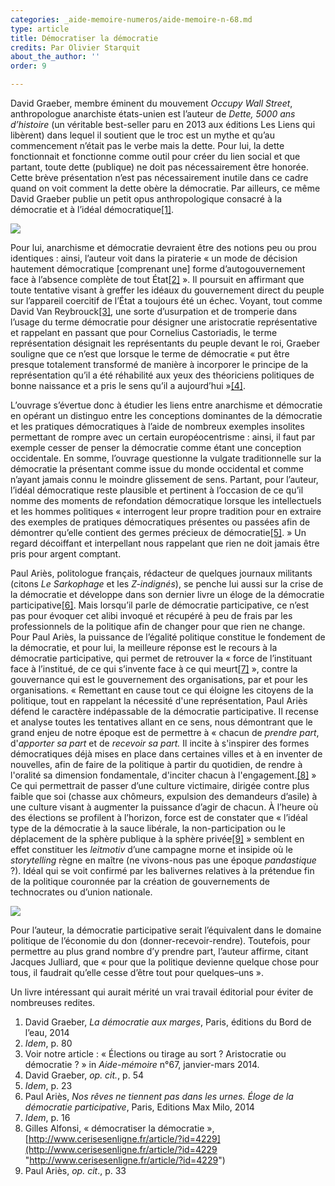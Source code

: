 ```yaml
---
categories: _aide-memoire-numeros/aide-memoire-n-68.md
type: article
title: Démocratiser la démocratie
credits: Par Olivier Starquit
about_the_author: ''
order: 9

---
```

David Graeber, membre éminent du mouvement _Occupy Wall Street_, anthropologue anarchiste états-unien est l’auteur de _Dette, 5000 ans d’histoire_ (un véritable best-seller paru en 2013 aux éditions Les Liens qui libèrent) dans lequel il soutient que le troc est un mythe et qu’au commencement n’était pas le verbe mais la dette. Pour lui, la dette fonctionnait et fonctionne comme outil pour créer du lien social et que partant, toute dette (publique) ne doit pas nécessairement être honorée. Cette brève présentation n’est pas nécessairement inutile dans ce cadre quand on voit comment la dette obère la démocratie. Par ailleurs, ce même David Graeber publie un petit opus anthropologique consacré à la démocratie et à l’idéal démocratique[\[1\]](#footnote-1).

![](https://www.territoires-memoire.be/assets/uploads/AM68_p.10_Starquit2.jpg)

Pour lui, anarchisme et démocratie devraient être des notions peu ou prou identiques : ainsi, l’auteur voit dans la piraterie « un mode de décision hautement démocratique \[comprenant une\] forme d’autogouvernement face à l’absence complète de tout État[\[2\]](#footnote-2) ». Il poursuit en affirmant que toute tentative visant à greffer les idéaux du gouvernement direct du peuple sur l’appareil coercitif de l’État a toujours été un échec. Voyant, tout comme David Van Reybrouck[\[3\]](#footnote-3), une sorte d’usurpation et de tromperie dans l’usage du terme démocratie pour désigner une aristocratie représentative et rappelant en passant que pour Cornelius Castoriadis, le terme représentation désignait les représentants du peuple devant le roi, Graeber souligne que ce n’est que lorsque le terme de démocratie « put être presque totalement transformé de manière à incorporer le principe de la représentation qu’il a été réhabilité aux yeux des théoriciens politiques de bonne naissance et a pris le sens qu’il a aujourd’hui »[\[4\]](#footnote-4).

L’ouvrage s’évertue donc à étudier les liens entre anarchisme et démocratie en opérant un distinguo entre les conceptions dominantes de la démocratie et les pratiques démocratiques à l’aide de nombreux exemples insolites permettant de rompre avec un certain européocentrisme : ainsi, il faut par exemple cesser de penser la démocratie comme étant une conception occidentale. En somme, l’ouvrage questionne la vulgate traditionnelle sur la démocratie la présentant comme issue du monde occidental et comme n’ayant jamais connu le moindre glissement de sens. Partant, pour l’auteur, l’idéal démocratique reste plausible et pertinent à l’occasion de ce qu’il nomme des moments de refondation démocratique lorsque les intellectuels et les hommes politiques « interrogent leur propre tradition pour en extraire des exemples de pratiques démocratiques présentes ou passées afin de démontrer qu’elle contient des germes précieux de démocratie[\[5\]](#footnote-5). » Un regard décoiffant et interpellant nous rappelant que rien ne doit jamais être pris pour argent comptant.

Paul Ariès, politologue français, rédacteur de quelques journaux militants (citons _Le Sarkophage_ et les _Z-indignés_), se penche lui aussi sur la crise de la démocratie et développe dans son dernier livre un éloge de la démocratie participative[\[6\]](#footnote-6). Mais lorsqu’il parle de démocratie participative, ce n’est pas pour évoquer cet alibi invoqué et récupéré à peu de frais par les professionnels de la politique afin de changer pour que rien ne change. Pour Paul Ariès, la puissance de l’égalité politique constitue le fondement de la démocratie, et pour lui, la meilleure réponse est le recours à la démocratie participative, qui permet de retrouver la « force de l’instituant face à l’institué, de ce qui s’invente face à ce qui meurt[\[7\]](#footnote-7) », contre la gouvernance qui est le gouvernement des organisations, par et pour les organisations. « Remettant en cause tout ce qui éloigne les citoyens de la politique, tout en rappelant la nécessité d'une représentation, Paul Ariès défend le caractère indépassable de la démocratie participative. Il recense et analyse toutes les tentatives allant en ce sens, nous démontrant que le grand enjeu de notre époque est de permettre à « chacun de _prendre part_, d'_apporter sa part_ et de _recevoir sa part._ Il incite à s'inspirer des formes démocratiques déjà mises en place dans certaines villes et à en inventer de nouvelles, afin de faire de la politique à partir du quotidien, de rendre à l'oralité sa dimension fondamentale, d'inciter chacun à l'engagement.[\[8\]](#footnote-8) » Ce qui permettrait de passer d’une culture victimaire, dirigée contre plus faible que soi (chasse aux chômeurs, expulsion des demandeurs d’asile) à une culture visant à augmenter la puissance d’agir de chacun. À l’heure où des élections se profilent à l’horizon, force est de constater que « l’idéal type de la démocratie à la sauce libérale, la non-participation ou le déplacement de la sphère publique à la sphère privée[\[9\]](#footnote-9) » semblent en effet constituer les _leitmotiv_ d’une campagne morne et insipide où le _storytelling_ règne en maître (ne vivons-nous pas une époque _pandastique_ ?). Idéal qui se voit confirmé par les balivernes relatives à la prétendue fin de la politique couronnée par la création de gouvernements de technocrates ou d’union nationale.

![](https://www.territoires-memoire.be/assets/uploads/AM68_p.10_Starquit1.jpg)

Pour l’auteur, la démocratie participative serait l’équivalent dans le domaine politique de l’économie du don (donner-recevoir-rendre). Toutefois, pour permettre au plus grand nombre d’y prendre part, l’auteur affirme, citant Jacques Julliard, que « pour que la politique devienne quelque chose pour tous, il faudrait qu’elle cesse d’être tout pour quelques–uns ».

Un livre intéressant qui aurait mérité un vrai travail éditorial pour éviter de nombreuses redites.

1. David Graeber, _La démocratie aux marges_, Paris, éditions du Bord de l’eau, 2014
2. _Idem_, p. 80
3. Voir notre article : « Élections ou tirage au sort ? Aristocratie ou démocratie ? » in _Aide-mémoire_ n°67, janvier-mars 2014.
4. David Graeber, _op. cit._, p. 54
5. _Idem_, p. 23
6. Paul Ariès, _Nos rêves ne tiennent pas dans les urnes. Éloge de la démocratie participative_, Paris, Editions Max Milo, 2014
7. _Idem_, p. 16
8. Gilles Alfonsi, « démocratiser la démocratie », [http://www.cerisesenligne.fr/article/?id=4229](http://www.cerisesenligne.fr/article/?id=4229 "http://www.cerisesenligne.fr/article/?id=4229")
9. Paul Ariès, _op. cit_., p. 33